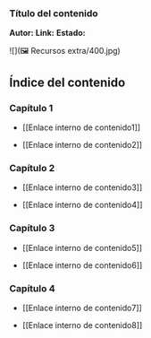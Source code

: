 ### Título del contenido
**Autor:** 
**Link:** 
**Estado:** 

![](🖼️ Recursos extra/400.jpg)

## Índice del contenido

### Capítulo 1
- [[Enlace interno de contenido1]]

- [[Enlace interno de contenido2]]

### Capítulo 2
- [[Enlace interno de contenido3]]

- [[Enlace interno de contenido4]]

### Capítulo 3
- [[Enlace interno de contenido5]]

- [[Enlace interno de contenido6]]

### Capítulo 4
- [[Enlace interno de contenido7]]

- [[Enlace interno de contenido8]]